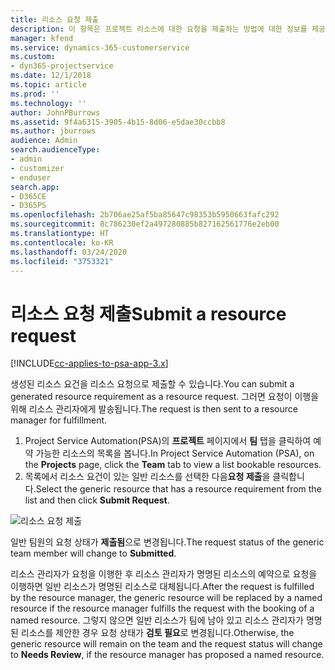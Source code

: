 ```yaml
---
title: 리소스 요청 제출
description: 이 항목은 프로젝트 리소스에 대한 요청을 제출하는 방법에 대한 정보를 제공합니다.
manager: kfend
ms.service: dynamics-365-customerservice
ms.custom:
- dyn365-projectservice
ms.date: 12/1/2018
ms.topic: article
ms.prod: ''
ms.technology: ''
author: JohnPBurrows
ms.assetid: 9f4a6315-3905-4b15-8d06-e5dae30ccbb8
ms.author: jburrows
audience: Admin
search.audienceType:
- admin
- customizer
- enduser
search.app:
- D365CE
- D365PS
ms.openlocfilehash: 2b706ae25af5ba85647c98353b5950663fafc292
ms.sourcegitcommit: 8c786230ef2a497280885b827162561776e2eb00
ms.translationtype: HT
ms.contentlocale: ko-KR
ms.lasthandoff: 03/24/2020
ms.locfileid: "3753321"
---
```

# <a name="submit-a-resource-request"></a><span data-ttu-id="d7756-103">리소스 요청 제출</span><span class="sxs-lookup"><span data-stu-id="d7756-103">Submit a resource request</span></span>

[!INCLUDE[cc-applies-to-psa-app-3.x](../includes/cc-applies-to-psa-app-3x.md)]

<span data-ttu-id="d7756-104">생성된 리소스 요건을 리소스 요청으로 제출할 수 있습니다.</span><span class="sxs-lookup"><span data-stu-id="d7756-104">You can submit a generated resource requirement as a resource request.</span></span> <span data-ttu-id="d7756-105">그러면 요청이 이행을 위해 리소스 관리자에게 발송됩니다.</span><span class="sxs-lookup"><span data-stu-id="d7756-105">The request is then sent to a resource manager for fulfillment.</span></span>

1. <span data-ttu-id="d7756-106">Project Service Automation(PSA)의 **프로젝트** 페이지에서 **팀** 탭을 클릭하여 예약 가능한 리소스의 목록을 봅니다.</span><span class="sxs-lookup"><span data-stu-id="d7756-106">In Project Service Automation (PSA), on the **Projects** page, click the **Team** tab to view a list bookable resources.</span></span> 
2. <span data-ttu-id="d7756-107">목록에서 리소스 요건이 있는 일반 리소스를 선택한 다음**요청 제출**을 클릭합니다.</span><span class="sxs-lookup"><span data-stu-id="d7756-107">Select the generic resource that has a resource requirement from the list and then click **Submit Request**.</span></span>

![리소스 요청 제출](media/RM-how-to-18.png)

<span data-ttu-id="d7756-109">일반 팀원의 요청 상태가 **제출됨**으로 변경됩니다.</span><span class="sxs-lookup"><span data-stu-id="d7756-109">The request status of the generic team member will change to **Submitted**.</span></span>

<span data-ttu-id="d7756-110">리소스 관리자가 요청을 이행한 후 리소스 관리자가 명명된 리소스의 예약으로 요청을 이행하면 일반 리소스가 명명된 리소스로 대체됩니다.</span><span class="sxs-lookup"><span data-stu-id="d7756-110">After the request is fulfilled by the resource manager, the generic resource will be replaced by a named resource if the resource manager fulfills the request with the booking of a named resource.</span></span> <span data-ttu-id="d7756-111">그렇지 않으면 일반 리소스가 팀에 남아 있고 리소스 관리자가 명명된 리소스를 제안한 경우 요청 상태가 **검토 필요**로 변경됩니다.</span><span class="sxs-lookup"><span data-stu-id="d7756-111">Otherwise, the generic resource will remain on the team and the request status will change to **Needs Review**, if the resource manager has proposed a named resource.</span></span>
